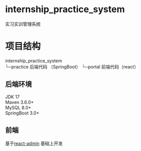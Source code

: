 # internship_practice_system
实习实训管理系统

# 项目结构
internship_practice_system  
  └─practice 后端代码 （SpringBoot）
  └─portal 前端代码（react）  
  
 
## 后端环境
JDK 17  
Maven 3.6.0+  
MySQL 8.0+  
SpringBoot 3.0+  

## 前端

基于[react-admin](https://github.com/sxfad/react-admin) 基础上开发
